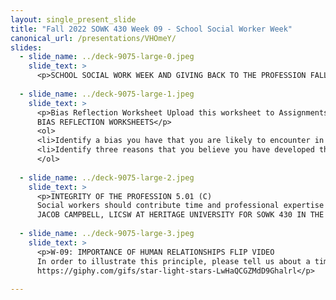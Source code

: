 ```yaml
---
layout: single_present_slide
title: "Fall 2022 SOWK 430 Week 09 - School Social Worker Week"
canonical_url: /presentations/VHOmeY/
slides:
  - slide_name: ../deck-9075-large-0.jpeg
    slide_text: >
      <p>SCHOOL SOCIAL WORK WEEK AND GIVING BACK TO THE PROFESSION FALL 2022 SOWK 430 WEEK 09</p>
      
  - slide_name: ../deck-9075-large-1.jpeg
    slide_text: >
      <p>Bias Reflection Worksheet Upload this worksheet to Assignments in MyHeritage Introduction: A bias can be defined as prejudice in favor of or against one thing, person, or group compared with another, usually in a way considered to be unfair. All humans have biases. If you need more information before starting this assignment, read about unconscious bias or implicit bias. It is important that you use this assignment to reflect deeply about one bias that you have. Your worksheet will be read only by your instructor, and you will not be graded on the bias you identify. Rather, you will be graded primarily on the depth of your reflection.
      BIAS REFLECTION WORKSHEETS</p>
      <ol>
      <li>Identify a bias you have that you are likely to encounter in social work practice. For example: This could be something rooted in your own cultural or religious beliefs, such as a belief that no elder should live in a nursing home or that abortion is wrong. This could be a bias toward using stereotypes to understand other religious groups, ethnic or racial groups, or LGBTQ folks. This could be a label that you tend to put on certain people or an attitude toward those who live with mental health issues or substance use disorders. This could be a bias against a cultural attitude such as machismo or in favor of a particular cultural practice such as having a stay-at-home parent. Or many more. Describe in one to two sentences a bias that you have identified in yourself in the box below.</li>
      <li>Identify three reasons that you believe you have developed this bias. For example: Your beliefs may be rooted in your family upbringing, in your religious teachings, in a lack of exposure or education, in the cultural attitudes of our society, in an experience you had, in something you read or watched, etc. Describe each reason in two to four sentences in the box below. a. b. c. 3. Identify how this bias might become problematic in social work practice if it was not addressed. For example: A bias against all abortion might prevent you from supporting a client in understanding her options when faced with an unplanned pregnancy or unviable fetus. A fear based in a lack of understanding of a particular religion, such as Islam, may prevent you from providing helpful options to a Muslim client. A bias against using a skilled nursing facility could put an older adult in danger if the care they need is beyond the capacity of the family you are serving.</li>
      </ol>
      
  - slide_name: ../deck-9075-large-2.jpeg
    slide_text: >
      <p>INTEGRITY OF THE PROFESSION 5.01 (C)
      Social workers should contribute time and professional expertise to activities that promote respect for the value, integrity, and competence of the social work profession. These activities may include teaching, research, consultation, service, legislative testimony, presentations in the community, and participation in their professional organizations.
      JACOB CAMPBELL, LICSW AT HERITAGE UNIVERSITY FOR SOWK 430 IN THE FALL OF 2022</p>
      
  - slide_name: ../deck-9075-large-3.jpeg
    slide_text: >
      <p>W-09: IMPORTANCE OF HUMAN RELATIONSHIPS FLIP VIDEO
      In order to illustrate this principle, please tell us about a time that you or someone you know did have an experience that would only be possible through a relationship with another human. Or you can tell us about a time that human relationships were not used to promote wellbeing. Your example can be professional or personal, and it doesn’t have to be an example from social work. Describe the scenario and tell us about the feelings associated with the event. Pass It On Falling In Love GIF By Barbara Pozzi JACOB CAMPBELL, LICSW AT HERITAGE UNIVERSITY FOR SOWK 430 IN THE FALL OF 2022
      https://giphy.com/gifs/star-light-stars-LwHaQCGZMdD9Ghalrl</p>
      
---
```

